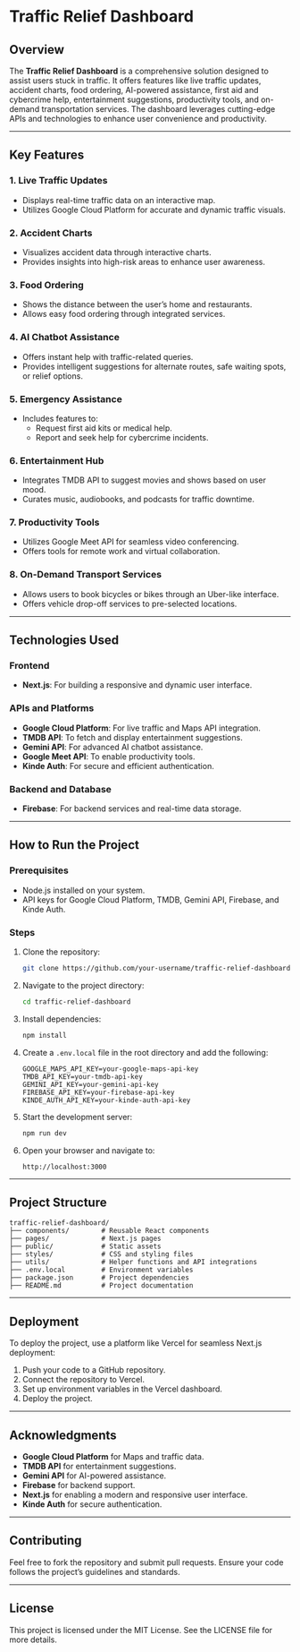 # Traffic Relief Dashboard

## Overview
The **Traffic Relief Dashboard** is a comprehensive solution designed to assist users stuck in traffic. It offers features like live traffic updates, accident charts, food ordering, AI-powered assistance, first aid and cybercrime help, entertainment suggestions, productivity tools, and on-demand transportation services. The dashboard leverages cutting-edge APIs and technologies to enhance user convenience and productivity.

---

## Key Features

### 1. **Live Traffic Updates**
- Displays real-time traffic data on an interactive map.
- Utilizes Google Cloud Platform for accurate and dynamic traffic visuals.

### 2. **Accident Charts**
- Visualizes accident data through interactive charts.
- Provides insights into high-risk areas to enhance user awareness.

### 3. **Food Ordering**
- Shows the distance between the user’s home and restaurants.
- Allows easy food ordering through integrated services.

### 4. **AI Chatbot Assistance**
- Offers instant help with traffic-related queries.
- Provides intelligent suggestions for alternate routes, safe waiting spots, or relief options.

### 5. **Emergency Assistance**
- Includes features to:
  - Request first aid kits or medical help.
  - Report and seek help for cybercrime incidents.

### 6. **Entertainment Hub**
- Integrates TMDB API to suggest movies and shows based on user mood.
- Curates music, audiobooks, and podcasts for traffic downtime.

### 7. **Productivity Tools**
- Utilizes Google Meet API for seamless video conferencing.
- Offers tools for remote work and virtual collaboration.

### 8. **On-Demand Transport Services**
- Allows users to book bicycles or bikes through an Uber-like interface.
- Offers vehicle drop-off services to pre-selected locations.

---

## Technologies Used

### **Frontend**
- **Next.js**: For building a responsive and dynamic user interface.

### **APIs and Platforms**
- **Google Cloud Platform**: For live traffic and Maps API integration.
- **TMDB API**: To fetch and display entertainment suggestions.
- **Gemini API**: For advanced AI chatbot assistance.
- **Google Meet API**: To enable productivity tools.
- **Kinde Auth**: For secure and efficient authentication.

### **Backend and Database**
- **Firebase**: For backend services and real-time data storage.

---

## How to Run the Project

### Prerequisites
- Node.js installed on your system.
- API keys for Google Cloud Platform, TMDB, Gemini API, Firebase, and Kinde Auth.

### Steps
1. Clone the repository:
   ```bash
   git clone https://github.com/your-username/traffic-relief-dashboard.git
   ```

2. Navigate to the project directory:
   ```bash
   cd traffic-relief-dashboard
   ```

3. Install dependencies:
   ```bash
   npm install
   ```

4. Create a `.env.local` file in the root directory and add the following:
   ```plaintext
   GOOGLE_MAPS_API_KEY=your-google-maps-api-key
   TMDB_API_KEY=your-tmdb-api-key
   GEMINI_API_KEY=your-gemini-api-key
   FIREBASE_API_KEY=your-firebase-api-key
   KINDE_AUTH_API_KEY=your-kinde-auth-api-key
   ```

5. Start the development server:
   ```bash
   npm run dev
   ```

6. Open your browser and navigate to:
   ```plaintext
   http://localhost:3000
   ```

---

## Project Structure
```plaintext
traffic-relief-dashboard/
├── components/        # Reusable React components
├── pages/             # Next.js pages
├── public/            # Static assets
├── styles/            # CSS and styling files
├── utils/             # Helper functions and API integrations
├── .env.local         # Environment variables
├── package.json       # Project dependencies
├── README.md          # Project documentation
```

---

## Deployment
To deploy the project, use a platform like Vercel for seamless Next.js deployment:

1. Push your code to a GitHub repository.
2. Connect the repository to Vercel.
3. Set up environment variables in the Vercel dashboard.
4. Deploy the project.

---

## Acknowledgments
- **Google Cloud Platform** for Maps and traffic data.
- **TMDB API** for entertainment suggestions.
- **Gemini API** for AI-powered assistance.
- **Firebase** for backend support.
- **Next.js** for enabling a modern and responsive user interface.
- **Kinde Auth** for secure authentication.

---

## Contributing
Feel free to fork the repository and submit pull requests. Ensure your code follows the project’s guidelines and standards.

---

## License
This project is licensed under the MIT License. See the LICENSE file for more details.
